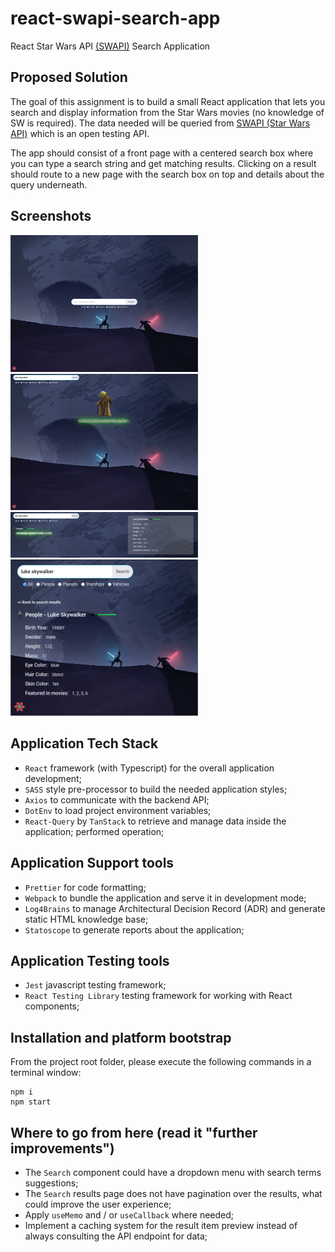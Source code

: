 # react-swapi-search-app

React Star Wars API [(SWAPI)](https://swapi.dev/) Search Application

## Proposed Solution

The goal of this assignment is to build a small React application that lets you search and display information from the
Star Wars movies (no knowledge of SW is required). The data needed will be queried
from [SWAPI (Star Wars API)](https://swapi.dev/)
which is an open testing API.

The app should consist of a front page with a centered search box where you can type a search string and get matching
results. Clicking on a result should route to a new page with the search box on top and details about the query
underneath.

## Screenshots

<img src="docs/screenshots/screenshot01.jpg" width="300" alt="Main search"><br/>
<img src="docs/screenshots/screenshot02.jpg" width="300" alt="Main search"><br/>
<img src="docs/screenshots/screenshot03.jpg" width="300" alt="Main search"><br/>
<img src="docs/screenshots/screenshot04.jpg" width="300" alt="Main search">

## Application Tech Stack

-   `React` framework (with Typescript) for the overall application development;
-   `SASS` style pre-processor to build the needed application styles;
-   `Axios` to communicate with the backend API;
-   `DotEnv` to load project environment variables;
-   `React-Query` by `TanStack` to retrieve and manage data inside the application;
    performed operation;

## Application Support tools

-   `Prettier` for code formatting;
-   `Webpack` to bundle the application and serve it in development mode;
-   `Log4Brains` to manage Architectural Decision Record (ADR) and generate static HTML knowledge base;
-   `Statoscope` to generate reports about the application;

## Application Testing tools

-   `Jest` javascript testing framework;
-   `React Testing Library` testing framework for working with React components;

## Installation and platform bootstrap

From the project root folder, please execute the following commands in a terminal window:

```
npm i
npm start
```

## Where to go from here (read it "further improvements")

-   The `Search` component could have a dropdown menu with search terms suggestions;
-   The `Search` results page does not have pagination over the results, what could improve the user experience;
-   Apply `useMemo` and / or `useCallback` where needed;
-   Implement a caching system for the result item preview instead of always consulting the API endpoint for data;
